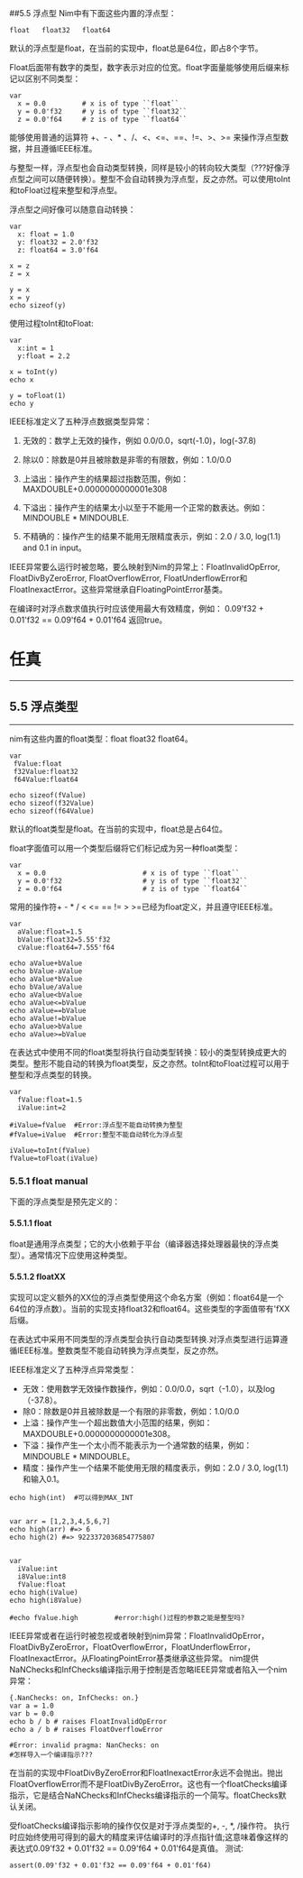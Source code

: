 ##5.5 浮点型
Nim中有下面这些内置的浮点型：

    float   float32   float64

默认的浮点型是float，在当前的实现中，float总是64位，即占8个字节。

Float后面带有数字的类型，数字表示对应的位宽。float字面量能够使用后缀来标记以区别不同类型：

    var 
      x = 0.0         # x is of type ``float``
      y = 0.0'f32     # y is of type ``float32``
      z = 0.0'f64     # z is of type ``float64``

能够使用普通的运算符 +、- 、* 、/、<、<=、==、!=、>、>= 来操作浮点型数据，并且遵循IEEE标准。
  
与整型一样，浮点型也会自动类型转换，同样是较小的转向较大类型（???好像浮点型之间可以随便转换）。整型不会自动转换为浮点型，反之亦然。可以使用toInt和toFloat过程来整型和浮点型。

  浮点型之间好像可以随意自动转换：

    var
      x: float = 1.0
      y: float32 = 2.0'f32
      z: float64 = 3.0'f64
    
    x = z
    z = x
    
    y = x
    x = y
    echo sizeof(y)
  
  使用过程toInt和toFloat:

    var
      x:int = 1
      y:float = 2.2
    
    x = toInt(y)
    echo x
    
    y = toFloat(1)
    echo y

IEEE标准定义了五种浮点数据类型异常：


1. 无效的：数学上无效的操作，例如  0.0/0.0，sqrt(-1.0)，log(-37.8)


1. 除以0：除数是0并且被除数是非零的有限数，例如：1.0/0.0


1. 上溢出：操作产生的结果超过指数范围，例如：MAXDOUBLE+0.0000000000001e308


1. 下溢出：操作产生的结果太小以至于不能用一个正常的数表达。例如：MINDOUBLE * MINDOUBLE.  


1. 不精确的：操作产生的结果不能用无限精度表示，例如：2.0 / 3.0, log(1.1) and 0.1 in input。

IEEE异常要么运行时被忽略，要么映射到Nim的异常上：FloatInvalidOpError, FloatDivByZeroError, FloatOverflowError, FloatUnderflowError和FloatInexactError。这些异常继承自FloatingPointError基类。

在编译时对浮点数求值执行时应该使用最大有效精度，例如： 0.09'f32 + 0.01'f32 == 0.09'f64 + 0.01'f64 返回true。


# 任真
***
## 5.5 浮点类型
***
nim有这些内置的float类型：float float32 float64。
```
var
 fValue:float
 f32Value:float32
 f64Value:float64

echo sizeof(fValue)
echo sizeof(f32Value)
echo sizeof(f64Value)
```
默认的float类型是float。在当前的实现中，float总是占64位。

float字面值可以用一个类型后缀将它们标记成为另一种float类型：
```
var
  x = 0.0                        # x is of type ``float``
  y = 0.0'f32                    # y is of type ``float32``
  z = 0.0'f64                    # z is of type ``float64``
```
常用的操作符+ - * / < <= == != > >=已经为float定义，并且遵守IEEE标准。
```
var
  aValue:float=1.5
  bValue:float32=5.55'f32
  cValue:float64=7.555'f64

echo aValue+bValue
echo bValue-aValue
echo aValue*bValue
echo bValue/aValue
echo aValue<bValue
echo aValue<=bValue
echo aValue==bValue
echo aValue!=bValue
echo aValue>bValue
echo aValue>=bValue
```
在表达式中使用不同的float类型将执行自动类型转换：较小的类型转换成更大的类型。整形不能自动的转换为float类型，反之亦然。toInt和toFloat过程可以用于整型和浮点类型的转换。
```
var
  fValue:float=1.5
  iValue:int=2

#iValue=fValue  #Error:浮点型不能自动转换为整型
#fValue=iValue  #Error:整型不能自动转化为浮点型

iValue=toInt(fValue)
fValue=toFloat(iValue)
```
### 5.5.1 float manual
下面的浮点类型是预先定义的：
#### 5.5.1.1 float
float是通用浮点类型；它的大小依赖于平台（编译器选择处理器最快的浮点类型）。通常情况下应使用这种类型。
#### 5.5.1.2 floatXX
实现可以定义额外的XX位的浮点类型使用这个命名方案（例如：float64是一个64位的浮点数）。当前的实现支持float32和float64。这些类型的字面值带有'fXX后缀。

在表达式中采用不同类型的浮点类型会执行自动类型转换.对浮点类型进行运算遵循IEEE标准。整数类型不能自动转换为浮点类型，反之亦然。

IEEE标准定义了五种浮点异常类型：
* 无效：使用数学无效操作数操作，例如：0.0/0.0，sqrt（-1.0），以及log（-37.8）。
* 除0：除数是0并且被除数是一个有限的非零数，例如：1.0/0.0
* 上溢：操作产生一个超出数值大小范围的结果，例如：MAXDOUBLE+0.0000000000001e308。
* 下溢：操作产生一个太小而不能表示为一个通常数的结果，例如：MINDOUBLE * MINDOUBLE。
* 精度：操作产生一个结果不能使用无限的精度表示，例如：2.0 / 3.0, log(1.1)和输入0.1。
```
echo high(int)  #可以得到MAX_INT


var arr = [1,2,3,4,5,6,7]
echo high(arr) #=> 6
echo high(2) #=> 9223372036854775807


var 
  iValue:int
  i8Value:int8
  fValue:float
echo high(iValue)
echo high(i8Value)

#echo fValue.high         #error:high()过程的参数之能是整型吗?
```
IEEE异常或者在运行时被忽视或者映射到nim异常：FloatInvalidOpError，FloatDivByZeroError，FloatOverflowError，FloatUnderflowError，FloatInexactError。从FloatingPointError基类继承这些异常。
nim提供NaNChecks和InfChecks编译指示用于控制是否忽略IEEE异常或者陷入一个nim异常：
```
{.NanChecks: on, InfChecks: on.}
var a = 1.0
var b = 0.0
echo b / b # raises FloatInvalidOpError
echo a / b # raises FloatOverflowError

#Error: invalid pragma: NanChecks: on
#怎样导入一个编译指示???
```
在当前的实现中FloatDivByZeroError和FloatInexactError永远不会抛出。抛出FloatOverflowError而不是FloatDivByZeroError。这也有一个floatChecks编译指示，它是结合NaNChecks和InfChecks编译指示的一个简写。floatChecks默认关闭。

受floatChecks编译指示影响的操作仅仅是对于浮点类型的+, -, *, /操作符。
执行时应始终使用可得到的最大的精度来评估编译时的浮点指针值;这意味着像这样的表达式0.09'f32 + 0.01'f32 == 0.09'f64 + 0.01'f64是真值。
测试:
```
assert(0.09'f32 + 0.01'f32 == 0.09'f64 + 0.01'f64)
```
